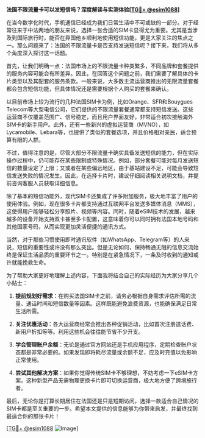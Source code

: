 **法国不限流量卡可以发短信吗？深度解读与实测体验[[TG💪+ @esim1088](https://t.me/s/esim1088)]**

在当今数字化时代，手机通信已经成为我们日常生活中不可或缺的一部分。对于经常往来于中法两地的朋友来说，选择一张合适的SIM卡显得尤为重要。尤其是当涉及到国际旅行时，能否在异国他乡顺利地使用短信功能，更是大家关注的焦点之一。那么问题来了：法国的不限流量卡是否支持发送短信呢？接下来，我们将从多个角度深入探讨这一话题。

首先，让我们明确一点：法国市场上的不限流量卡种类繁多，不同品牌和套餐提供的服务内容可能会有所差异。因此，在回答这个问题之前，我们需要了解具体的卡片类型以及其配套的服务条款。一般来说，大多数主流运营商推出的无限流量套餐都会包含短信功能，但具体情况还是需要根据个人购买的套餐来确认。

以目前市场上较为流行的几种法国SIM卡为例，比如Orange、SFR和Bouygues Telecom等大型电信公司，它们提供的不限流量套餐通常都支持短信发送。这些运营商不仅覆盖范围广、信号稳定，而且用户界面友好，非常适合初次接触海外SIM卡的新手用户。此外，还有一些新兴的虚拟运营商（MVNO），如Lycamobile、Lebara等，也提供了类似的套餐选项，并且价格相对亲民，适合预算有限的人群。

不过，值得注意的是，尽管大部分不限流量卡确实具备发送短信的能力，但在实际操作过程中，仍可能存在某些限制或特殊情况。例如，部分套餐可能对每月发送短信的数量设定了上限；又或者在某些偏远地区，由于基站建设不足，可能会导致短信发送失败的情况发生。因此，在选择卡片时，建议仔细阅读相关说明文档，并提前咨询客服人员获取详细信息。

除了基本的短信功能外，现代SIM卡还集成了许多附加服务，极大地丰富了用户的使用体验。例如，现在很多卡片都支持通过互联网平台发送多媒体消息（MMS），这使得用户能够轻松分享照片、视频等内容。同时，随着eSIM技术的发展，越来越多的设备开始支持双卡甚至多卡配置，这意味着你可以同时拥有法国本地号码和其他国家号码，从而实现更加灵活便捷的通讯方式。

当然，对于那些习惯使用即时通讯软件（如WhatsApp、Telegram等）的人来说，短信的重要性或许没有那么突出。但是无论如何，保持畅通无阻的信息交流始终是保证生活品质的重要环节之一。特别是在紧急情况下，一条及时收到的通知或许就能挽救生命。

为了帮助大家更好地理解上述内容，下面我将结合自己的实际经历为大家分享几个小贴士：

1. **提前规划好需求**：在购买法国SIM卡之前，请务必根据自身需求评估所需的流量、通话时间和短信数量等因素。这样既能避免浪费资源，也能确保满足日常生活所需。
   
2. **关注优惠活动**：各大运营商经常会推出各种促销活动，比如首次注册送话费、新用户折扣等等。利用这些机会往往能节省不少开支。

3. **学会管理账户余额**：无论是通过官方网站还是手机应用程序，定期检查账户状态都是非常必要的。如果发现即将耗尽流量或余额不足，应及时充值以免影响正常使用。

4. **尝试其他解决方案**：如果你觉得传统SIM卡不够理想，不妨考虑一下eSIM卡方案。这种新型产品无需物理更换卡片即可切换运营商，极大地方便了跨境旅行者。

最后，无论你是打算长期居住在法国还是只是短期访问，选择一款适合自己情况的SIM卡都是至关重要的一步。希望本文提供的信息能够为你带来启发，并最终找到最适合你的那张卡片！

[[TG💪+ @esim1088](https://t.me/s/esim1088) ![Image](https://i.postimg.cc/4NQfJmqS/Snipaste-2025-05-13-00-14-12.png)]